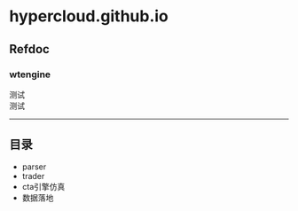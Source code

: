 # hypercloud.github.io
## Refdoc
### wtengine

测试  
测试  
***
## 目录
- parser
- trader
- cta引擎仿真
- 数据落地